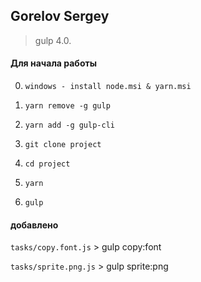 ## Gorelov Sergey

> gulp 4.0. 

#### Для начала работы

0. ```windows - install node.msi & yarn.msi```

1. ```yarn remove -g gulp```

2. ```yarn add -g gulp-cli```

3. ```git clone project```

4. ```cd project```

5. ```yarn ```

6. ```gulp ```

#### добавлено

```tasks/copy.font.js```  > gulp copy:font

```tasks/sprite.png.js```  > gulp sprite:png
